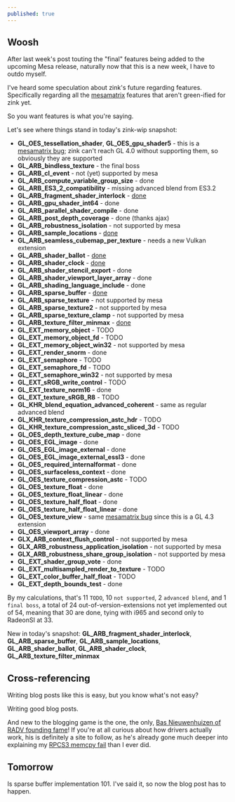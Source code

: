```yaml
---
published: true
---
```

## Woosh

After last week's post touting the "final" features being added to the upcoming Mesa release, naturally now that this is a new week, I have to outdo myself.

I've heard some speculation about zink's future regarding features. Specifically regarding all the [mesamatrix](https://mesamatrix.net/) features that aren't green-ified for zink yet.

So you want features is what you're saying.

Let's see where things stand in today's zink-wip snapshot:
* **GL_OES_tessellation_shader**, **GL_OES_gpu_shader5** - this is a [mesamatrix bug](https://github.com/MightyCreak/mesamatrix/issues/193); zink can't reach GL 4.0 without supporting them, so obviously they are supported
* **GL_ARB_bindless_texture** - the final boss
* **GL_ARB_cl_event** - not (yet) supported by mesa
* **GL_ARB_compute_variable_group_size** - done
* **GL_ARB_ES3_2_compatibility** - missing advanced blend from ES3.2
* **GL_ARB_fragment_shader_interlock** - [done](https://gitlab.freedesktop.org/mesa/mesa/-/merge_requests/10013)
* **GL_ARB_gpu_shader_int64** - done
* **GL_ARB_parallel_shader_compile** - done
* **GL_ARB_post_depth_coverage** - done (thanks ajax)
* **GL_ARB_robustness_isolation** - not supported by mesa
* **GL_ARB_sample_locations** - [done](https://gitlab.freedesktop.org/zmike/mesa/-/commit/769e946a8edb8912caf997ba217ff740bc4b6169)
* **GL_ARB_seamless_cubemap_per_texture** - needs a new Vulkan extension
* **GL_ARB_shader_ballot** - [done](https://gitlab.freedesktop.org/zmike/mesa/-/commit/82d21eae0a15838cd5f06e11937ff06a8fcc1d5f)
* **GL_ARB_shader_clock** - [done](https://gitlab.freedesktop.org/zmike/mesa/-/commit/4baa239aebc001b253fb8d55e80ab8e88d1df066)
* **GL_ARB_shader_stencil_export** - done
* **GL_ARB_shader_viewport_layer_array** - done
* **GL_ARB_shading_language_include** - done
* **GL_ARB_sparse_buffer** - [done](https://gitlab.freedesktop.org/zmike/mesa/-/commit/471e82c20c1720eda613619c2257d6d5ce949e4b)
* **GL_ARB_sparse_texture** - not supported by mesa
* **GL_ARB_sparse_texture2** - not supported by mesa
* **GL_ARB_sparse_texture_clamp** - not supported by mesa
* **GL_ARB_texture_filter_minmax** - [done](https://gitlab.freedesktop.org/zmike/mesa/-/commit/ae8e926fd60b35c929eb52af8a11a0eefbac4605)
* **GL_EXT_memory_object** - TODO
* **GL_EXT_memory_object_fd** - TODO
* **GL_EXT_memory_object_win32** - not supported by mesa
* **GL_EXT_render_snorm** - done
* **GL_EXT_semaphore** - TODO
* **GL_EXT_semaphore_fd** - TODO
* **GL_EXT_semaphore_win32** - not supported by mesa
* **GL_EXT_sRGB_write_control** - TODO
* **GL_EXT_texture_norm16** - done
* **GL_EXT_texture_sRGB_R8** - TODO
* **GL_KHR_blend_equation_advanced_coherent** - same as regular advanced blend
* **GL_KHR_texture_compression_astc_hdr** - TODO
* **GL_KHR_texture_compression_astc_sliced_3d** - TODO
* **GL_OES_depth_texture_cube_map** - done
* **GL_OES_EGL_image** - done
* **GL_OES_EGL_image_external** - done
* **GL_OES_EGL_image_external_essl3** - done
* **GL_OES_required_internalformat** - done
* **GL_OES_surfaceless_context** - done
* **GL_OES_texture_compression_astc** - TODO
* **GL_OES_texture_float** - done
* **GL_OES_texture_float_linear** - done
* **GL_OES_texture_half_float** - done
* **GL_OES_texture_half_float_linear** - done
* **GL_OES_texture_view** - same [mesamatrix bug](https://github.com/MightyCreak/mesamatrix/issues/193) since this is a GL 4.3 extension
* **GL_OES_viewport_array** - done
* **GLX_ARB_context_flush_control** - not supported by mesa
* **GLX_ARB_robustness_application_isolation** - not supported by mesa
* **GLX_ARB_robustness_share_group_isolation** - not supported by mesa
* **GL_EXT_shader_group_vote** - done
* **GL_EXT_multisampled_render_to_texture** - TODO
* **GL_EXT_color_buffer_half_float** - TODO
* **GL_EXT_depth_bounds_test** - done

By my calculations, that's 11 `TODO`, 10 `not supported`, 2 `advanced blend`, and 1 `final boss`, a total of 24 out-of-version-extensions not yet implemented out of 54, meaning that 30 are done, tying with i965 and second only to RadeonSI at 33.

New in today's snapshot: **GL_ARB_fragment_shader_interlock**, **GL_ARB_sparse_buffer**, **GL_ARB_sample_locations**, **GL_ARB_shader_ballot**, **GL_ARB_shader_clock**, **GL_ARB_texture_filter_minmax**

## Cross-referencing
Writing blog posts like this is easy, but you know what's not easy?

Writing good blog posts.

And new to the blogging game is the one, the only, [Bas Nieuwenhuizen of RADV founding fame](https://basnieuwenhuizen.nl/)! If you're at all curious about how drivers actually work, his is definitely a site to follow, as he's already gone much deeper into explaining my [RPCS3 memcpy fail](https://basnieuwenhuizen.nl/the-catastrophe-of-reading-from-vram/) than I ever did.

## Tomorrow
Is sparse buffer implementation 101. I've said it, so now the blog post has to happen.
